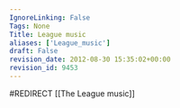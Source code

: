 ```yaml
---
IgnoreLinking: False
Tags: None
Title: League music
aliases: ['League_music']
draft: False
revision_date: 2012-08-30 15:35:02+00:00
revision_id: 9453
---
```


#REDIRECT [[The League music]]